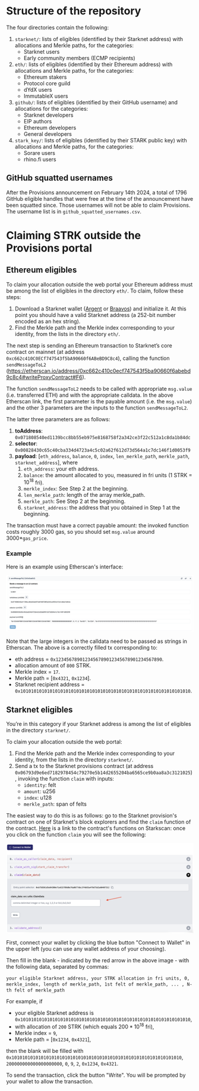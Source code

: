# Structure of the repository

The four directories contain the following:

1. `starknet/`: lists of eligibles (identified by their Starknet address) with allocations and Merkle paths, for the categories:
    - Starknet users
    - Early community members (ECMP recipients)
2. `eth/`: lists of eligibles (identified by their Ethereum address) with allocations and Merkle paths, for the categories:
    - Ethereum stakers
    - Protocol core guild
    - dYdX users
    - ImmutableX users
3. `github/`: lists of eligibles (identified by their GitHub username) and allocations for the categories:
    - Starknet developers
    - EIP authors
    - Ethereum developers
    - General developers
4. `stark_key/`: lists of eligibles (identified by their STARK public key) with allocations and Merkle paths, for the categories:
    - Sorare users
    - rhino.fi users

## GitHub squatted usernames

After the Provisions announcement on February 14th 2024, a total of 1796 GitHub eligible handles that were free at the time of the announcement have been squatted since. Those usernames will not be able to claim Provisions. The username list is in `github_squatted_usernames.csv`.

# Claiming STRK outside the Provisions portal

## Ethereum eligibles

To claim your allocation outside the web portal your Ethereum address must be among the list of eligibles in the directory `eth/`. To claim, follow these steps:

1. Download a Starknet wallet ([Argent](https://www.argent.xyz/) or [Braavos](https://braavos.app/)) and initialize it. At this point you should have a valid Starknet address (a 252-bit number encoded as an hex string).
2. Find the Merkle path and the Merkle index corresponding to your identity, from the lists in the directory `eth/`.

The next step is sending an Ethereum transaction to Starknet’s core contract on mainnet (at address `0xc662c410C0ECf747543f5bA90660f6ABeBD9C8c4`), calling the function `sendMessageToL2` (https://etherscan.io/address/0xc662c410c0ecf747543f5ba90660f6abebd9c8c4#writeProxyContract#F6).

The function `sendMessageToL2` needs to be called with appropriate `msg.value` (i.e. transferred ETH) and with the appropriate calldata. In the above Etherscan link, the first parameter is the payable amount (i.e. the `msg.value`) and the other 3 parameters are the inputs to the function `sendMessageToL2`.

The latter three parameters are as follows:

1. **toAddress**: `0x071808540ed1139bcc8bb55eb975e8168758f2a342ce3f22c512a1c8da1b84dc`
2. **selector**: `0x00828430c65c40cba334d4723a4c5c02a62f612d73d564a1c7dc146f1d0053f9`
3. **payload**: [`eth_address`, `balance`, `0`, `index`, `len_merkle_path`, `merkle_path`, `starknet_address`], where
    1. `eth_address`: your eth address.
    2. `balance`: the amount allocated to you, measured in fri units (1 STRK = $10^{18}$ fri).
    3. `merkle_index`: See Step 2 at the beginning.
    4. `len_merkle_path`: length of the array merkle_path.
    5. `merkle_path`: See Step 2 at the beginning.
    6. `starknet_address`: the address that you obtained in Step 1 at the beginning.

The transaction must have a correct payable amount: the invoked function costs roughly 3000 gas, so you should set `msg.value` around 3000*`gas_price`.


### Example

Here is an example using Etherscan's interface:

![alt text](etherscan.png)

Note that the large integers in the calldata need to be passed as strings in Etherscan.
The above is a correctly filled tx corresponding to:
- eth address = `0x1234567890123456789012345678901234567890`.
- allocation amount of `800` STRK.
- Merkle index = `17`.
- Merkle path = [`0x4321`, `0x1234`].
- Starknet recipient address = `0x1010101010101010101010101010101010101010101010101010101010101010`.


## Starknet eligibles

You’re in this category if your Starknet address is among the list of eligibles in the directory `starknet/`.

To claim your allocation outside the web portal:

1. Find the Merkle path and the Merkle index corresponding to your identity, from the lists in the directory `starknet/`.
2. Send a tx to the Starknet provisions contract (at address `0x06793d9e6ed7182978454c79270e5b14d2655204ba6565ce9b0aa8a3c3121025`), invoking the function `claim` with inputs:
    - `identity`: felt
    - `amount`: u256
    - `index`: u128
    - `merkle_path`: span of felts

The easiest way to do this is as follows: go to the Starknet provision's contract on one of Starknet's block explorers and find the `claim` function of the contract. [Here](https://starkscan.co/contract/0x06793d9e6ed7182978454c79270e5b14d2655204ba6565ce9b0aa8a3c3121025#read-write-contract-sub-write) is a link to the contract's functions on Starkscan: once you click on the function `claim` you will see the following:

![alt text](starkscan.png)

First, connect your wallet by clicking the blue button "Connect to Wallet" in the upper left (you can use any wallet address of your choosing).

Then fill in the blank - indicated by the red arrow in the above image - with the following data, separated by commas:

```
your eligible Starknet address, your STRK allocation in fri units, 0, merkle_index, length of merkle_path, 1st felt of merkle_path, ... , N-th felt of merkle_path
```

For example, if 
- your eligible Starknet address is `0x1010101010101010101010101010101010101010101010101010101010101010`,
- with allocation of `200` STRK (which equals $200*10^{18}$ fri),
- Merkle index = `9`,
- Merkle path = [`0x1234`, `0x4321`],

then the blank will be filled with
`0x1010101010101010101010101010101010101010101010101010101010101010`, `200000000000000000000`, `0`, `9`, `2`, `0x1234`, `0x4321`.

To send the transaction, click the button "Write". You will be prompted by your wallet to allow the transaction. 
